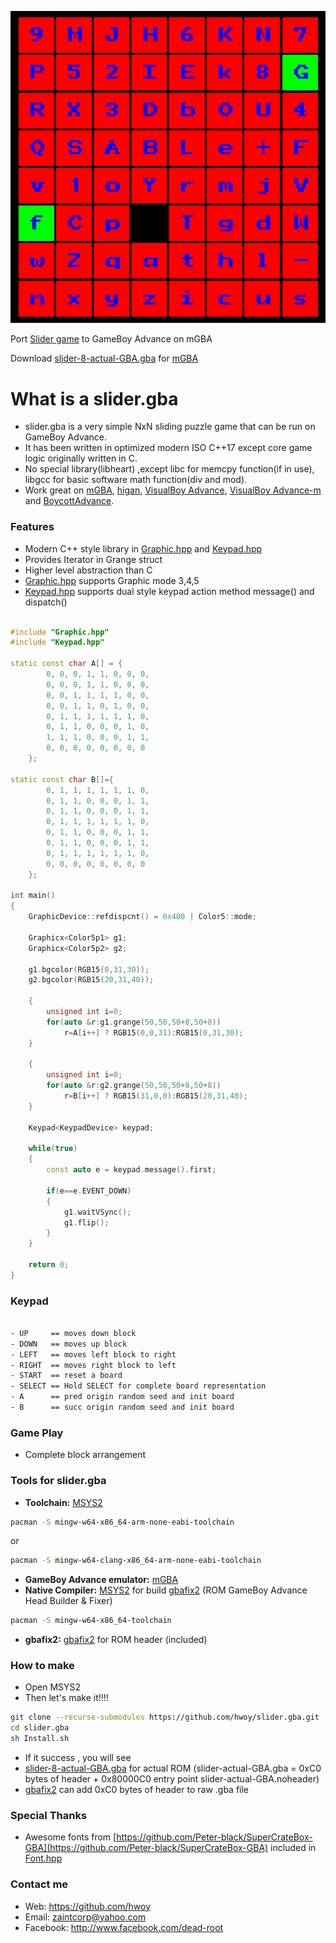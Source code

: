 ![](https://raw.githubusercontent.com/hwoy/slider.gba/master/res/slider.gif?raw=true)

Port [Slider game](https://github.com/hwoy/slider) to GameBoy Advance on mGBA

Download [slider-8-actual-GBA.gba](https://raw.githubusercontent.com/hwoy/slider.gba/master/rom/slider-8-actual-GBA.gba) for [mGBA](https://mgba.io/downloads.html)

# What is a slider.gba
- slider.gba is a very simple NxN sliding puzzle game that can be run on GameBoy Advance. 
- It has been written in optimized modern ISO C++17 except core game logic originally written in C.
- No special library(libheart) ,except libc for memcpy function(if in use), libgcc for basic software math function(div and mod).
- Work great on [mGBA](https://mgba.io/downloads.html), [higan](https://download.byuu.org/higan_v106-windows.7z), [VisualBoy Advance](https://jaist.dl.sourceforge.net/project/vba/VisualBoyAdvance/1.7.2/VisualBoyAdvance-1.7.2.zip), [VisualBoy Advance-m](https://github.com/visualboyadvance-m/visualboyadvance-m/releases) and [BoycottAdvance](http://www.emulator-zone.com/files/emulators/gba/ba/ba-028.zip).

### Features
- Modern C++ style library in [Graphic.hpp](https://github.com/hwoy/slider.gba/blob/master/Graphic.hpp) and [Keypad.hpp](https://github.com/hwoy/slider.gba/blob/master/Keypad.hpp)
- Provides Iterator in Grange struct
- Higher level abstraction than C
- [Graphic.hpp](https://github.com/hwoy/slider.gba/blob/master/Graphic.hpp) supports Graphic mode 3,4,5
- [Keypad.hpp](https://github.com/hwoy/slider.gba/blob/master/Keypad.hpp) supports dual style keypad action method message() and dispatch()

```C++

#include "Graphic.hpp"
#include "Keypad.hpp"

static const char A[] = {
        0, 0, 0, 1, 1, 0, 0, 0,
        0, 0, 0, 1, 1, 0, 0, 0,
        0, 0, 1, 1, 1, 1, 0, 0,
        0, 0, 1, 1, 0, 1, 0, 0,
        0, 1, 1, 1, 1, 1, 1, 0,
        0, 1, 1, 0, 0, 0, 1, 0,
        1, 1, 1, 0, 0, 0, 1, 1,
        0, 0, 0, 0, 0, 0, 0, 0
    };

static const char B[]={
        0, 1, 1, 1, 1, 1, 1, 0,
        0, 1, 1, 0, 0, 0, 1, 1,
        0, 1, 1, 0, 0, 0, 1, 1,
        0, 1, 1, 1, 1, 1, 1, 0,
        0, 1, 1, 0, 0, 0, 1, 1,
        0, 1, 1, 0, 0, 0, 1, 1,
        0, 1, 1, 1, 1, 1, 1, 0,
        0, 0, 0, 0, 0, 0, 0, 0
    };

int main()
{
	GraphicDevice::refdispcnt() = 0x400 | Color5::mode;

	Graphicx<Color5p1> g1;
	Graphicx<Color5p2> g2;

	g1.bgcolor(RGB15(0,31,30));
	g2.bgcolor(RGB15(20,31,40));

	{
		unsigned int i=0;
		for(auto &r:g1.grange(50,50,50+8,50+8))
			r=A[i++] ? RGB15(0,0,31):RGB15(0,31,30);
	}

	{
		unsigned int i=0;
		for(auto &r:g2.grange(50,50,50+8,50+8))
			r=B[i++] ? RGB15(31,0,0):RGB15(20,31,40);
	}
	
	Keypad<KeypadDevice> keypad;

	while(true)
	{
		const auto e = keypad.message().first;

		if(e==e.EVENT_DOWN)
		{
			g1.waitVSync();
			g1.flip();
		}
	}

	return 0;
}

```
 
### Keypad

```sh

- UP     == moves down block
- DOWN   == moves up block
- LEFT   == moves left block to right
- RIGHT  == moves right block to left
- START  == reset a board
- SELECT == Hold SELECT for complete board representation
- A      == pred origin random seed and init board
- B      == succ origin random seed and init board

```

### Game Play
- Complete block arrangement


### Tools for slider.gba

- **Toolchain:** [MSYS2](https://www.msys2.org)
```sh
pacman -S mingw-w64-x86_64-arm-none-eabi-toolchain
```
or
```sh
pacman -S mingw-w64-clang-x86_64-arm-none-eabi-toolchain
```
- **GameBoy Advance emulator:** [mGBA](https://mgba.io/downloads.html)
- **Native Compiler:** [MSYS2](https://www.msys2.org) for build [gbafix2](https://github.com/hwoy/gbafix2) (ROM GameBoy Advance Head Builder & Fixer)
```sh
pacman -S mingw-w64-x86_64-toolchain
```
- **gbafix2:** [gbafix2](https://github.com/hwoy/gbafix2) for ROM header (included)


### How to make

- Open MSYS2
- Then let's make it!!!!

```sh
git clone --recurse-submodules https://github.com/hwoy/slider.gba.git
cd slider.gba
sh Install.sh

```

- If it success , you will see 
- [slider-8-actual-GBA.gba](https://raw.githubusercontent.com/hwoy/slider.gba/master/rom/slider-8-actual-GBA.gba) for actual ROM (slider-actual-GBA.gba = 0xC0 bytes of header + 0x80000C0 entry point slider-actual-GBA.noheader)
- [gbafix2](https://github.com/hwoy/gbafix2) can add 0xC0 bytes of header to raw .gba file

### Special Thanks
- Awesome fonts from [https://github.com/Peter-black/SuperCrateBox-GBA](https://github.com/Peter-black/SuperCrateBox-GBA) included in [Font.hpp](https://github.com/hwoy/slider.gba/blob/master/Font.hpp)

### Contact me
- Web: https://github.com/hwoy 
- Email: zaintcorp@yahoo.com 
- Facebook: http://www.facebook.com/dead-root
